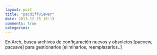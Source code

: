 ```yaml
---
layout: post
title: "pacdiffviewer"
date: 2013-12-15 16:13
comments: true
categories: 
---
```

En Arch, busca archivos de configuración nuevos y obsoletos [pacnew, pacsave] para gestionarlos [eliminarlos, reemplazarlos..]


